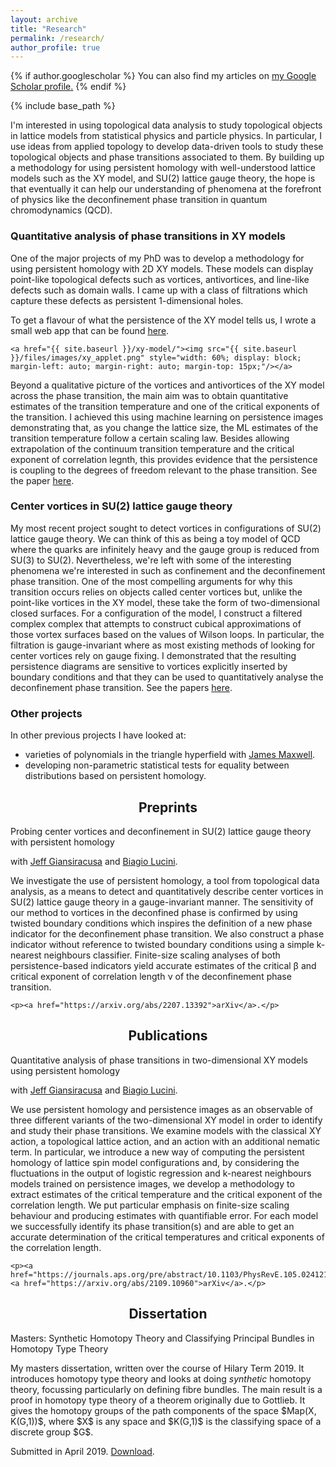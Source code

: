 ```yaml
---
layout: archive
title: "Research"
permalink: /research/
author_profile: true
---
```


{% if author.googlescholar %}
  You can also find my articles on <u><a href="{{author.googlescholar}}">my Google Scholar profile</a>.</u>
{% endif %}

{% include base_path %}

<script
  src="https://code.jquery.com/jquery-3.4.1.min.js"
  integrity="sha256-CSXorXvZcTkaix6Yvo6HppcZGetbYMGWSFlBw8HfCJo="
  crossorigin="anonymous"></script>

<link rel="stylesheet" href="{{ site.baseurl }}/assets/vallenato/vallenato.css">
<script src='https://cdnjs.cloudflare.com/ajax/libs/mathjax/2.7.5/latest.js?config=TeX-MML-AM_CHTML' async></script>
<script src="{{ site.baseurl }}/assets/vallenato/vallenato.js"></script>
<script>
function clickQuantXY(){ document.getElementById("quant_xy").click(); }
function clickSU2CenterVortices(){ document.getElementById("su2_center_vortices").click(); }
</script>

I'm interested in using topological data analysis to study topological objects in lattice models from statistical physics and particle physics. In particular, I use ideas from applied topology to develop data-driven tools to study these topological objects and phase transitions associated to them. By building up a methodology for using persistent homology with well-understood lattice models such as the XY model, and SU(2) lattice gauge theory, the hope is that eventually it can help our understanding of phenomena at the forefront of physics like the deconfinement phase transition in quantum chromodynamics (QCD).

<h3>Quantitative analysis of phase transitions in XY models</h3>
<p>
	One of the major projects of my PhD was to develop a methodology for using persistent homology with 2D XY models. These models can display point-like topological defects such as vortices, antivortices, and line-like defects such as domain walls. I came up with a class of filtrations which capture these defects as persistent 1-dimensional holes.
</p><p>
	To get a flavour of what the persistence of the XY model tells us, I wrote a small web app that can be found <a href="{{ site.baseurl }}/xy-model/">here</a>.

	<a href="{{ site.baseurl }}/xy-model/"><img src="{{ site.baseurl }}/files/images/xy_applet.png" style="width: 60%; display: block; margin-left: auto; margin-right: auto; margin-top: 15px;"/></a>
</p><p>
	Beyond a qualitative picture of the vortices and antivortices of the XY model across the phase transition, the main aim was to obtain quantitative estimates of the transition temperature and one of the critical exponents of the transition. I achieved this using machine learning on persistence images demonstrating that, as you change the lattice size, the ML estimates of the transition temperature follow a certain scaling law. Besides allowing extrapolation of the continuum transition temperature and the critical exponent of correlation legnth, this provides evidence that the persistence is coupling to the degrees of freedom relevant to the phase transition. See the paper <a onclick="clickQuantXY()" href="#quant_xy">here</a>.
</p>

<h3>Center vortices in SU(2) lattice gauge theory</h3>
<p>
My most recent project sought to detect vortices in configurations of SU(2) lattice gauge theory. We can think of this as being a toy model of QCD where the quarks are infinitely heavy and the gauge group is reduced from SU(3) to SU(2). Nevertheless, we're left with some of the interesting phenomena we're interested in such as confinement and the deconfinement phase transition. One of the most compelling arguments for why this transition occurs relies on objects called center vortices but, unlike the point-like vortices in the XY model, these take the form of two-dimensional closed surfaces. For a configuration of the model, I construct a filtered complex complex that attempts to construct cubical approximations of those vortex surfaces based on the values of Wilson loops. In particular, the filtration is gauge-invariant where as most existing methods of looking for center vortices rely on gauge fixing. I demonstrated that the resulting persistence diagrams are sensitive to vortices explicitly inserted by boundary conditions and that they can be used to quantitatively analyse the deconfinement phase transition. See the papers <a onclick="clickSU2CenterVortices()" href="#su2_center_vortices">here</a>.
</p>

<h3>Other projects</h3>
<p>
In other previous projects I have looked at:
<ul>
  <li>varieties of polynomials in the triangle hyperfield with <a href="https://sites.google.com/view/jmacademicsite/home">James Maxwell</a>.</li>
  <li>developing non-parametric statistical tests for equality between distributions based on persistent homology.</li>
</ul>
</p>

<div class="vallenato">
<h2 style="text-align: center;">Preprints</h2>
<div class="vallenato-header" id="su2_center_vortices">
Probing center vortices and deconfinement in SU(2) lattice gauge theory with persistent homology
</div><!--/.vallenato-header-->

<div class="vallenato-content">
	<p>with <a href="https://sites.google.com/view/jeffreygiansiracusa/home">Jeff Giansiracusa</a> and <a href="http://pyweb.swan.ac.uk/~pybl/">Biagio Lucini</a>.</p>

<p>We investigate the use of persistent homology, a tool from topological data analysis, as a means to detect and quantitatively describe center vortices in SU(2) lattice gauge theory in a gauge-invariant manner. The sensitivity of our method to vortices in the deconfined phase is confirmed by using twisted boundary conditions which inspires the definition of a new phase indicator for the deconfinement phase transition. We also construct a phase indicator without reference to twisted boundary conditions using a simple k-nearest neighbours classifier. Finite-size scaling analyses of both persistence-based indicators yield accurate estimates of the critical β and critical exponent of correlation length ν of the deconfinement phase transition.</p>

	<p><a href="https://arxiv.org/abs/2207.13392">arXiv</a>.</p>
</div><!--/.vallenato-content-->
  
</div><!--/.vallenato-->

<div class="vallenato">
<h2 style="text-align: center;">Publications</h2>
<div class="vallenato-header" id="quant_xy">
Quantitative analysis of phase transitions in two-dimensional XY models using persistent homology
</div><!--/.vallenato-header-->

<div class="vallenato-content">
	<p>with <a href="https://sites.google.com/view/jeffreygiansiracusa/home">Jeff Giansiracusa</a> and <a href="http://pyweb.swan.ac.uk/~pybl/">Biagio Lucini</a>.</p>

<p>We use persistent homology and persistence images as an observable of three different variants of the two-dimensional XY model in order to identify and study their phase transitions. We examine models with the classical XY action, a topological lattice action, and an action with an additional nematic term. In particular, we introduce a new way of computing the persistent homology of lattice spin model configurations and, by considering the fluctuations in the output of logistic regression and k-nearest neighbours models trained on persistence images, we develop a methodology to extract estimates of the critical temperature and the critical exponent of the correlation length. We put particular emphasis on finite-size scaling behaviour and producing estimates with quantifiable error. For each model we successfully identify its phase transition(s) and are able to get an accurate determination of the critical temperatures and critical exponents of the correlation length.</p>

	<p><a href="https://journals.aps.org/pre/abstract/10.1103/PhysRevE.105.024121">Publisher</a>, <a href="https://arxiv.org/abs/2109.10960">arXiv</a>.</p>
</div><!--/.vallenato-content-->
  
</div><!--/.vallenato-->

<div class="vallenato">
<h2 style="text-align: center;">Dissertation</h2>
<div class="vallenato-header">
Masters: Synthetic Homotopy Theory and Classifying Principal Bundles in Homotopy Type Theory
</div><!--/.vallenato-header-->

<div class="vallenato-content">
<p>My masters dissertation, written over the course of Hilary Term 2019. It introduces homotopy type theory and looks at doing <i>synthetic</i> homotopy theory, focussing particularly on defining fibre bundles. The main result is a proof in homotopy type theory of a theorem originally due to Gottlieb. It gives the homotopy groups of the path components of the space $Map(X, K(G,1))$, where $X$ is any space and $K(G,1)$ is the classifying space of a discrete group $G$.</p>

<p>Submitted in April 2019. <a href="{{ site.baseurl }}/files/dissertation.pdf">Download</a>.</p>
</div><!--/.vallenato-content-->
  
</div><!--/.vallenato-->

<script>
$(document).ready(function() {
	vallenato();
});
</script>
